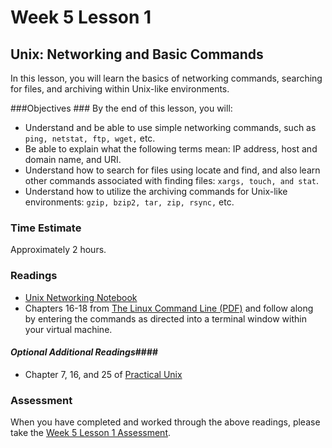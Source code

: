 # Week 5 Lesson 1 #
## Unix: Networking and Basic Commands ##

In this lesson, you will learn the basics of networking commands,
searching for files, and archiving within Unix-like environments.

###Objectives ###
By the end of this lesson, you will:

- Understand and be able to use simple networking commands, such as ```ping, netstat, ftp, wget,``` etc.
- Be able to explain what the following terms mean: IP address, host and domain name, and URI.
- Understand how to search for files using locate and find, and also learn other commands associated with finding files: ```xargs, touch, and stat```.
- Understand how to utilize the archiving commands for Unix-like environments: ```gzip, bzip2, tar, zip, rsync,``` etc.

### Time Estimate ###

Approximately 2 hours.

### Readings ####

- [Unix Networking Notebook](notebooks/unixnetwork.ipynb)
- Chapters 16-18 from [The Linux Command Line (PDF)](http://sourceforge.net/projects/linuxcommand/?source=dlp) and follow along by entering the commands as directed into a terminal window within your virtual machine. 

#### *Optional Additional Readings*####

-  Chapter 7, 16, and 25 of [Practical Unix](http://proquest.safaribooksonline.com.proxy2.library.illinois.edu/book/operating-systems-and-server-administration/unix/078972250x)

### Assessment ###

When you have completed and worked through the above readings, please take the [Week 5 Lesson 1 Assessment](https://learn.illinois.edu/mod/quiz/view.php?id=1682672).
